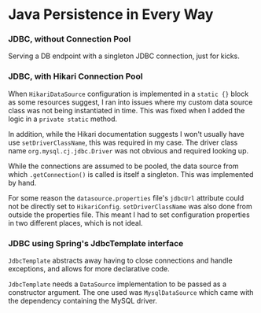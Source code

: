 # Java Persistence in Every Way

### JDBC, without Connection Pool
Serving a DB endpoint with a singleton JDBC connection, just for kicks.  

### JDBC, with Hikari Connection Pool
When `HikariDataSource` configuration is implemented in a `static {}` block as some resources suggest, I ran into issues where my custom data source class 
was not being instantiated in time. This was fixed when I added the logic in a `private static` method.  

In addition, while the Hikari documentation suggests I won't usually have use `setDriverClassName`, this was required in my case. The driver 
class name `org.mysql.cj.jdbc.Driver` was not obvious and required looking up.  

While the connections are assumed to be pooled, the data source from which `.getConnection()` is called is itself a singleton. This was 
implemented by hand.  

For some reason the `datasource.properties` file's `jdbcUrl` attribute could not be directly set to `HikariConfig`. `setDriverClassName` was 
also done from outside the properties file. This meant I had to set configuration properties in two different places, which is not ideal.  


### JDBC using Spring's JdbcTemplate interface
`JdbcTemplate` abstracts away having to close connections and handle exceptions, and allows for more declarative code.

`JdbcTemplate` needs a `DataSource` implementation to be passed as a constructor argument. The one used was `MysqlDataSource` which 
came with the dependency containing the MySQL driver.




